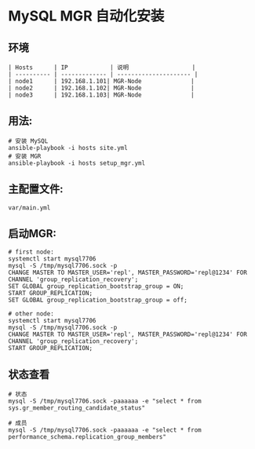 # MySQL MGR 自动化安装

## 环境
```
| Hosts      | IP            | 说明                  |
| ---------- | ------------- | --------------------- |
| node1      | 192.168.1.101| MGR-Node              |
| node2      | 192.168.1.102| MGR-Node              |
| node3      | 192.168.1.103| MGR-Node              |
```
## 用法:

	# 安装 MySQL
	ansible-playbook -i hosts site.yml
	# 安装 MGR
	ansible-playbook -i hosts setup_mgr.yml

## 主配置文件:

    var/main.yml

## 启动MGR:
```
# first node:
systemctl start mysql7706
mysql -S /tmp/mysql7706.sock -p
CHANGE MASTER TO MASTER_USER='repl', MASTER_PASSWORD='repl@1234' FOR CHANNEL 'group_replication_recovery';
SET GLOBAL group_replication_bootstrap_group = ON;
START GROUP_REPLICATION;
SET GLOBAL group_replication_bootstrap_group = off;

# other node:
systemctl start mysql7706
mysql -S /tmp/mysql7706.sock -p
CHANGE MASTER TO MASTER_USER='repl', MASTER_PASSWORD='repl@1234' FOR CHANNEL 'group_replication_recovery';
START GROUP_REPLICATION;
```

## 状态查看
```
# 状态
mysql -S /tmp/mysql7706.sock -paaaaaa -e "select * from sys.gr_member_routing_candidate_status"

# 成员
mysql -S /tmp/mysql7706.sock -paaaaaa -e "select * from performance_schema.replication_group_members"
```